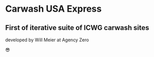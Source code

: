 #  Carwash USA Express 

##  First of iterative suite of ICWG carwash sites 

developed by Will Meier at Agency Zero 

😎
